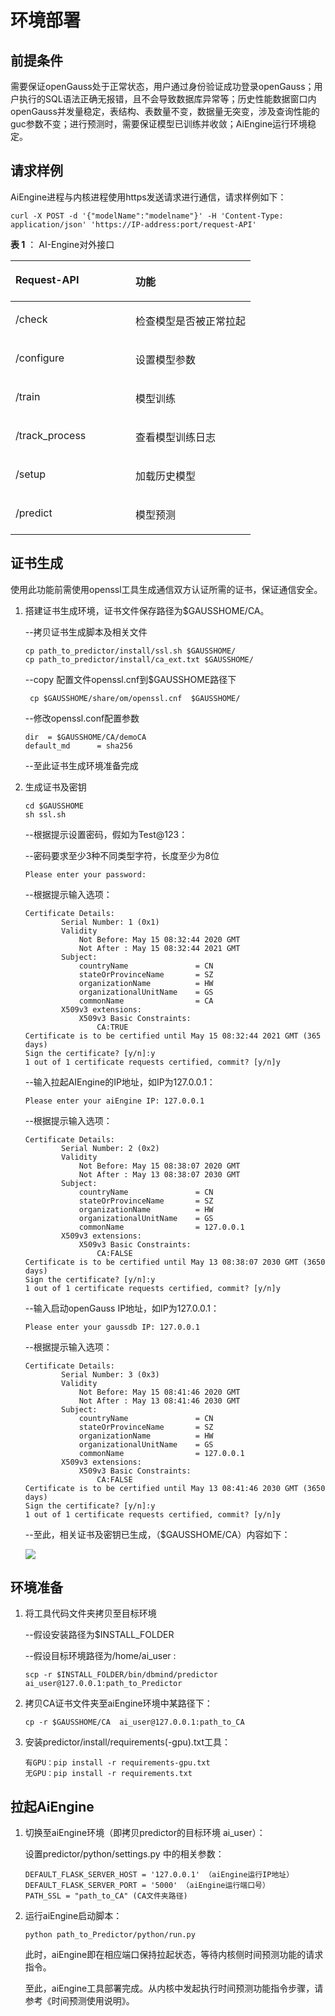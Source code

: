 # 环境部署<a name="ZH-CN_TOPIC_0289900720"></a>

## 前提条件<a name="zh-cn_topic_0283136738_section7996611818"></a>

需要保证openGauss处于正常状态，用户通过身份验证成功登录openGauss；用户执行的SQL语法正确无报错，且不会导致数据库异常等；历史性能数据窗口内openGauss并发量稳定，表结构、表数量不变，数据量无突变，涉及查询性能的guc参数不变；进行预测时，需要保证模型已训练并收敛；AiEngine运行环境稳定。

## 请求样例<a name="zh-cn_topic_0283136738_section109638494418"></a>

AiEngine进程与内核进程使用https发送请求进行通信，请求样例如下：

```
curl -X POST -d '{"modelName":"modelname"}' -H 'Content-Type: application/json' 'https://IP-address:port/request-API'
```

**表 1**  ： AI-Engine对外接口

<a name="zh-cn_topic_0283136738_table15974824134314"></a>
<table><thead align="left"><tr id="zh-cn_topic_0283136738_row997552414312"><th class="cellrowborder" valign="top" width="50%" id="mcps1.2.3.1.1"><p id="zh-cn_topic_0283136738_p159759249430"><a name="zh-cn_topic_0283136738_p159759249430"></a><a name="zh-cn_topic_0283136738_p159759249430"></a>Request-API</p>
</th>
<th class="cellrowborder" valign="top" width="50%" id="mcps1.2.3.1.2"><p id="zh-cn_topic_0283136738_p1097592415436"><a name="zh-cn_topic_0283136738_p1097592415436"></a><a name="zh-cn_topic_0283136738_p1097592415436"></a>功能</p>
</th>
</tr>
</thead>
<tbody><tr id="zh-cn_topic_0283136738_row39751524164316"><td class="cellrowborder" valign="top" width="50%" headers="mcps1.2.3.1.1 "><p id="zh-cn_topic_0283136738_p4107425155310"><a name="zh-cn_topic_0283136738_p4107425155310"></a><a name="zh-cn_topic_0283136738_p4107425155310"></a>/check</p>
</td>
<td class="cellrowborder" valign="top" width="50%" headers="mcps1.2.3.1.2 "><p id="zh-cn_topic_0283136738_p16975142413431"><a name="zh-cn_topic_0283136738_p16975142413431"></a><a name="zh-cn_topic_0283136738_p16975142413431"></a>检查模型是否被正常拉起</p>
</td>
</tr>
<tr id="zh-cn_topic_0283136738_row99751524114317"><td class="cellrowborder" valign="top" width="50%" headers="mcps1.2.3.1.1 "><p id="zh-cn_topic_0283136738_p11975112484312"><a name="zh-cn_topic_0283136738_p11975112484312"></a><a name="zh-cn_topic_0283136738_p11975112484312"></a>/configure</p>
</td>
<td class="cellrowborder" valign="top" width="50%" headers="mcps1.2.3.1.2 "><p id="zh-cn_topic_0283136738_p15975124174319"><a name="zh-cn_topic_0283136738_p15975124174319"></a><a name="zh-cn_topic_0283136738_p15975124174319"></a>设置模型参数</p>
</td>
</tr>
<tr id="zh-cn_topic_0283136738_row14975724104316"><td class="cellrowborder" valign="top" width="50%" headers="mcps1.2.3.1.1 "><p id="zh-cn_topic_0283136738_p13975152484316"><a name="zh-cn_topic_0283136738_p13975152484316"></a><a name="zh-cn_topic_0283136738_p13975152484316"></a>/train</p>
</td>
<td class="cellrowborder" valign="top" width="50%" headers="mcps1.2.3.1.2 "><p id="zh-cn_topic_0283136738_p29751824134316"><a name="zh-cn_topic_0283136738_p29751824134316"></a><a name="zh-cn_topic_0283136738_p29751824134316"></a>模型训练</p>
</td>
</tr>
<tr id="zh-cn_topic_0283136738_row497562411434"><td class="cellrowborder" valign="top" width="50%" headers="mcps1.2.3.1.1 "><p id="zh-cn_topic_0283136738_p179757241430"><a name="zh-cn_topic_0283136738_p179757241430"></a><a name="zh-cn_topic_0283136738_p179757241430"></a>/track_process</p>
</td>
<td class="cellrowborder" valign="top" width="50%" headers="mcps1.2.3.1.2 "><p id="zh-cn_topic_0283136738_p1397522464314"><a name="zh-cn_topic_0283136738_p1397522464314"></a><a name="zh-cn_topic_0283136738_p1397522464314"></a>查看模型训练日志</p>
</td>
</tr>
<tr id="zh-cn_topic_0283136738_row610002618543"><td class="cellrowborder" valign="top" width="50%" headers="mcps1.2.3.1.1 "><p id="zh-cn_topic_0283136738_p137421399544"><a name="zh-cn_topic_0283136738_p137421399544"></a><a name="zh-cn_topic_0283136738_p137421399544"></a>/setup</p>
</td>
<td class="cellrowborder" valign="top" width="50%" headers="mcps1.2.3.1.2 "><p id="zh-cn_topic_0283136738_p18101122615543"><a name="zh-cn_topic_0283136738_p18101122615543"></a><a name="zh-cn_topic_0283136738_p18101122615543"></a>加载历史模型</p>
</td>
</tr>
<tr id="zh-cn_topic_0283136738_row45603521543"><td class="cellrowborder" valign="top" width="50%" headers="mcps1.2.3.1.1 "><p id="zh-cn_topic_0283136738_p1456035295414"><a name="zh-cn_topic_0283136738_p1456035295414"></a><a name="zh-cn_topic_0283136738_p1456035295414"></a>/predict</p>
</td>
<td class="cellrowborder" valign="top" width="50%" headers="mcps1.2.3.1.2 "><p id="zh-cn_topic_0283136738_p12560175285415"><a name="zh-cn_topic_0283136738_p12560175285415"></a><a name="zh-cn_topic_0283136738_p12560175285415"></a>模型预测</p>
</td>
</tr>
</tbody>
</table>

## 证书生成<a name="zh-cn_topic_0283136738_section2571634396"></a>

使用此功能前需使用openssl工具生成通信双方认证所需的证书，保证通信安全。

1.  搭建证书生成环境，证书文件保存路径为$GAUSSHOME/CA。

    --拷贝证书生成脚本及相关文件

    ```
    cp path_to_predictor/install/ssl.sh $GAUSSHOME/
    cp path_to_predictor/install/ca_ext.txt $GAUSSHOME/
    ```

    --copy 配置文件openssl.cnf到$GAUSSHOME路径下

    ```
     cp $GAUSSHOME/share/om/openssl.cnf  $GAUSSHOME/
    ```

    --修改openssl.conf配置参数

    ```
    dir  = $GAUSSHOME/CA/demoCA
    default_md      = sha256
    ```

    --至此证书生成环境准备完成

2.  生成证书及密钥

    ```
    cd $GAUSSHOME
    sh ssl.sh
    ```

    --根据提示设置密码，假如为Test@123：

    --密码要求至少3种不同类型字符，长度至少为8位

    ```
    Please enter your password: 
    ```

    --根据提示输入选项：

    ```
    Certificate Details:
            Serial Number: 1 (0x1)
            Validity
                Not Before: May 15 08:32:44 2020 GMT
                Not After : May 15 08:32:44 2021 GMT
            Subject:
                countryName               = CN
                stateOrProvinceName       = SZ
                organizationName          = HW
                organizationalUnitName    = GS
                commonName                = CA
            X509v3 extensions:
                X509v3 Basic Constraints:
                    CA:TRUE
    Certificate is to be certified until May 15 08:32:44 2021 GMT (365 days)
    Sign the certificate? [y/n]:y
    1 out of 1 certificate requests certified, commit? [y/n]y
    ```

    --输入拉起AIEngine的IP地址，如IP为127.0.0.1：

    ```
    Please enter your aiEngine IP: 127.0.0.1
    ```

    --根据提示输入选项：

    ```
    Certificate Details:
            Serial Number: 2 (0x2)
            Validity
                Not Before: May 15 08:38:07 2020 GMT
                Not After : May 13 08:38:07 2030 GMT
            Subject:
                countryName               = CN
                stateOrProvinceName       = SZ
                organizationName          = HW
                organizationalUnitName    = GS
                commonName                = 127.0.0.1
            X509v3 extensions:
                X509v3 Basic Constraints:
                    CA:FALSE
    Certificate is to be certified until May 13 08:38:07 2030 GMT (3650 days)
    Sign the certificate? [y/n]:y
    1 out of 1 certificate requests certified, commit? [y/n]y
    ```

    --输入启动openGauss IP地址，如IP为127.0.0.1：

    ```
    Please enter your gaussdb IP: 127.0.0.1
    ```

    --根据提示输入选项：

    ```
    Certificate Details:
            Serial Number: 3 (0x3)
            Validity
                Not Before: May 15 08:41:46 2020 GMT
                Not After : May 13 08:41:46 2030 GMT
            Subject:
                countryName               = CN
                stateOrProvinceName       = SZ
                organizationName          = HW
                organizationalUnitName    = GS
                commonName                = 127.0.0.1
            X509v3 extensions:
                X509v3 Basic Constraints:
                    CA:FALSE
    Certificate is to be certified until May 13 08:41:46 2030 GMT (3650 days)
    Sign the certificate? [y/n]:y
    1 out of 1 certificate requests certified, commit? [y/n]y
    ```

    --至此，相关证书及密钥已生成，（$GAUSSHOME/CA）内容如下：

    ![](figures/zh-cn_image_0289900652.png)


## 环境准备<a name="zh-cn_topic_0283136738_section747815158123"></a>

1.  将工具代码文件夹拷贝至目标环境

    --假设安装路径为$INSTALL\_FOLDER

    --假设目标环境路径为/home/ai\_user :

    ```
    scp -r $INSTALL_FOLDER/bin/dbmind/predictor  ai_user@127.0.0.1:path_to_Predictor
    ```

2.  拷贝CA证书文件夹至aiEngine环境中某路径下：

    ```
    cp -r $GAUSSHOME/CA  ai_user@127.0.0.1:path_to_CA
    ```

3.  安装predictor/install/requirements\(-gpu\).txt工具：

    ```
    有GPU：pip install -r requirements-gpu.txt
    无GPU：pip install -r requirements.txt
    ```


## 拉起AiEngine<a name="zh-cn_topic_0283136738_section8478201519121"></a>

1.  切换至aiEngine环境（即拷贝predictor的目标环境 ai\_user）：

    设置predictor/python/settings.py 中的相关参数：

    ```
    DEFAULT_FLASK_SERVER_HOST = '127.0.0.1' （aiEngine运行IP地址）
    DEFAULT_FLASK_SERVER_PORT = '5000' （aiEngine运行端口号）
    PATH_SSL = "path_to_CA" (CA文件夹路径)
    ```

2.  运行aiEngine启动脚本：

    ```
    python path_to_Predictor/python/run.py
    ```

    此时，aiEngine即在相应端口保持拉起状态，等待内核侧时间预测功能的请求指令。

    至此，aiEngine工具部署完成。从内核中发起执行时间预测功能指令步骤，请参考《时间预测使用说明》。



